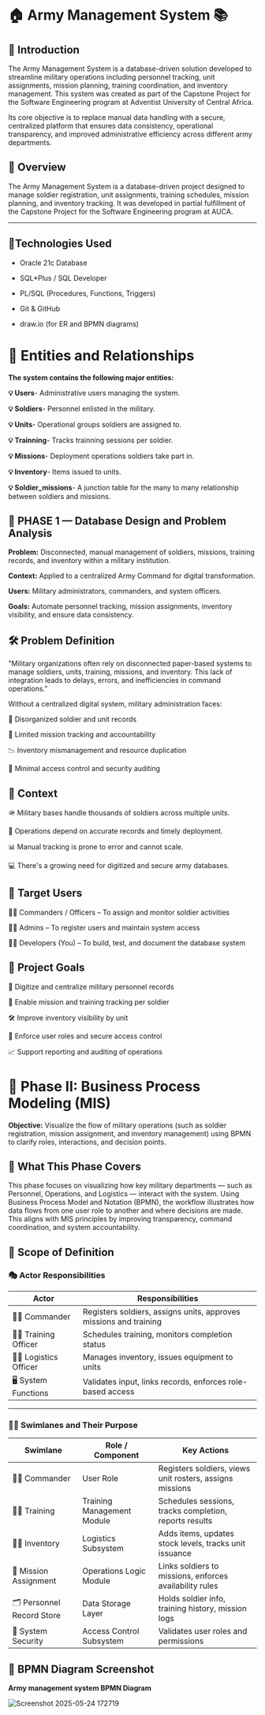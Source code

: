 # 🏠 Army Management System 📚

## 🌟 Introduction

The Army Management System is a database-driven solution developed to streamline military operations including personnel tracking, unit assignments, mission planning, training coordination, and inventory management. This system was created as part of the Capstone Project for the Software Engineering program at Adventist University of Central Africa.

Its core objective is to replace manual data handling with a secure, centralized platform that ensures data consistency, operational transparency, and improved administrative efficiency across different army departments.

## 	📝 Overview

The Army Management System is a database-driven project designed to manage soldier registration, unit assignments, training schedules, mission planning, and inventory tracking. It was developed in partial fulfillment of the Capstone Project for the Software Engineering program at AUCA.

---

## 🚀Technologies Used

- Oracle 21c Database

- SQL*Plus / SQL Developer

- PL/SQL (Procedures, Functions, Triggers)

- Git & GitHub

- draw.io (for ER and BPMN diagrams)


# 📍 Entities and Relationships

**The system contains the following major entities:**

**💡 Users**- Administrative users managing the system.

**💡 Soldiers**- Personnel enlisted in the military.

**💡 Units**- Operational groups soldiers are assigned to.

**💡 Trainning**- Tracks trainning sessions per soldier.

**💡 Missions**- Deployment operations soldiers take part in.

**💡 Inventory**- Items issued to units.

**💡 Soldier_missions**- A junction table for the many to many relationship between soldiers and missions.



## 🚀 PHASE 1 — Database Design and Problem Analysis

**Problem:**  Disconnected, manual management of soldiers, missions, training records, and inventory within a military institution.

**Context:** Applied to a centralized Army Command for digital transformation.

**Users:** Military administrators, commanders, and system officers.

**Goals:** Automate personnel tracking, mission assignments, inventory visibility, and ensure data consistency.

## 🛠 Problem Definition

"Military organizations often rely on disconnected paper-based systems to manage soldiers, units, training, missions, and inventory. This lack of integration leads to delays, errors, and inefficiencies in command operations."

Without a centralized digital system, military administration faces:

🧭 Disorganized soldier and unit records

📂 Limited mission tracking and accountability

📉 Inventory mismanagement and resource duplication

🔐 Minimal access control and security auditing



## 📍 Context

🪖 Military bases handle thousands of soldiers across multiple units.

📜 Operations depend on accurate records and timely deployment.

📊 Manual tracking is prone to error and cannot scale.

💻 There's a growing need for digitized and secure army databases.



## 👥 Target Users

🧑‍✈️ Commanders / Officers – To assign and monitor soldier activities

🧑‍💼 Admins – To register users and maintain system access

🧑‍🎓 Developers (You) – To build, test, and document the database system



## 🎯 Project Goals

🧩 Digitize and centralize military personnel records

🎯 Enable mission and training tracking per soldier

🛠 Improve inventory visibility by unit

 🔐 Enforce user roles and secure access control

 📈 Support reporting and auditing of operations



 # 🔄 Phase II: Business Process Modeling (MIS)

 **Objective:** Visualize the flow of military operations (such as soldier registration, mission assignment, and inventory management) using BPMN to clarify roles, interactions, and decision points.
 
## 📍 What This Phase Covers

This phase focuses on visualizing how key military departments — such as Personnel, Operations, and Logistics — interact with the system. Using Business Process Model and Notation (BPMN), the workflow illustrates how
data flows from one user role to another and where decisions are made. This aligns with MIS principles by improving transparency, command coordination, and system accountability.

## 📏 Scope of Definition

### 🎭 Actor Responsibilities

| Actor             | Responsibilities                                                                 |
|------------------|------------------------------------------------------------------------------------|
| 🧑‍✈️ Commander       | Registers soldiers, assigns units, approves missions and training              |
| 🧑‍🏫 Training Officer | Schedules training, monitors completion status                                 |
| 🧑‍🔧 Logistics Officer| Manages inventory, issues equipment to units                                  |
| 🖥️ System Functions  | Validates input, links records, enforces role-based access                    |

---

### 🏊‍♂ Swimlanes and Their Purpose

| Swimlane             | Role / Component           | Key Actions                                                                 |
|----------------------|----------------------------|------------------------------------------------------------------------------|
| 🧑‍✈️ Commander           | User Role                    | Registers soldiers, views unit rosters, assigns missions                    |
| 🧑‍🏫 Training             | Training Management Module    | Schedules sessions, tracks completion, reports results                      |
| 🧑‍🔧 Inventory            | Logistics Subsystem           | Adds items, updates stock levels, tracks unit issuance                     |
| 🎯 Mission Assignment    | Operations Logic Module       | Links soldiers to missions, enforces availability rules                     |
| 🗂️ Personnel Record Store| Data Storage Layer            | Holds soldier info, training history, mission logs                          |
| 🔐 System Security       | Access Control Subsystem      | Validates user roles and permissions                                        |



## 📸 BPMN Diagram Screenshot

**Army management system BPMN Diagram**

![Screenshot 2025-05-24 172719](https://github.com/user-attachments/assets/da9be2a4-7058-4115-a0af-b707b32a70e5)
